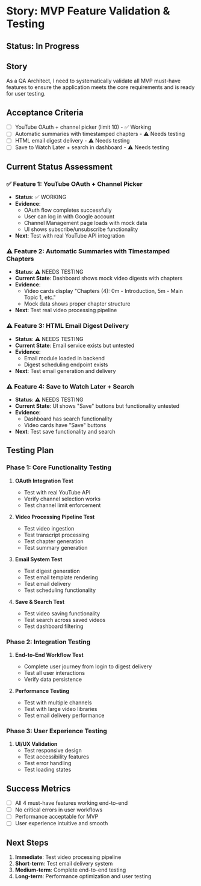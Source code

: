 # Story: MVP Feature Validation & Testing

## Status: In Progress

## Story
As a QA Architect, I need to systematically validate all MVP must-have features to ensure the application meets the core requirements and is ready for user testing.

## Acceptance Criteria
- [ ] YouTube OAuth + channel picker (limit 10) - ✅ Working
- [ ] Automatic summaries with timestamped chapters - ⚠️ Needs testing
- [ ] HTML email digest delivery - ⚠️ Needs testing  
- [ ] Save to Watch Later + search in dashboard - ⚠️ Needs testing

## Current Status Assessment

### ✅ **Feature 1: YouTube OAuth + Channel Picker**
- **Status**: ✅ WORKING
- **Evidence**: 
  - OAuth flow completes successfully
  - User can log in with Google account
  - Channel Management page loads with mock data
  - UI shows subscribe/unsubscribe functionality
- **Next**: Test with real YouTube API integration

### ⚠️ **Feature 2: Automatic Summaries with Timestamped Chapters**
- **Status**: ⚠️ NEEDS TESTING
- **Current State**: Dashboard shows mock video digests with chapters
- **Evidence**: 
  - Video cards display "Chapters (4): 0m - Introduction, 5m - Main Topic 1, etc."
  - Mock data shows proper chapter structure
- **Next**: Test real video processing pipeline

### ⚠️ **Feature 3: HTML Email Digest Delivery**
- **Status**: ⚠️ NEEDS TESTING
- **Current State**: Email service exists but untested
- **Evidence**: 
  - Email module loaded in backend
  - Digest scheduling endpoint exists
- **Next**: Test email generation and delivery

### ⚠️ **Feature 4: Save to Watch Later + Search**
- **Status**: ⚠️ NEEDS TESTING
- **Current State**: UI shows "Save" buttons but functionality untested
- **Evidence**: 
  - Dashboard has search functionality
  - Video cards have "Save" buttons
- **Next**: Test save functionality and search

## Testing Plan

### **Phase 1: Core Functionality Testing**
1. **OAuth Integration Test**
   - Test with real YouTube API
   - Verify channel selection works
   - Test channel limit enforcement

2. **Video Processing Pipeline Test**
   - Test video ingestion
   - Test transcript processing
   - Test chapter generation
   - Test summary generation

3. **Email System Test**
   - Test digest generation
   - Test email template rendering
   - Test email delivery
   - Test scheduling functionality

4. **Save & Search Test**
   - Test video saving functionality
   - Test search across saved videos
   - Test dashboard filtering

### **Phase 2: Integration Testing**
1. **End-to-End Workflow Test**
   - Complete user journey from login to digest delivery
   - Test all user interactions
   - Verify data persistence

2. **Performance Testing**
   - Test with multiple channels
   - Test with large video libraries
   - Test email delivery performance

### **Phase 3: User Experience Testing**
1. **UI/UX Validation**
   - Test responsive design
   - Test accessibility features
   - Test error handling
   - Test loading states

## Success Metrics
- [ ] All 4 must-have features working end-to-end
- [ ] No critical errors in user workflows
- [ ] Performance acceptable for MVP
- [ ] User experience intuitive and smooth

## Next Steps
1. **Immediate**: Test video processing pipeline
2. **Short-term**: Test email delivery system
3. **Medium-term**: Complete end-to-end testing
4. **Long-term**: Performance optimization and user testing
